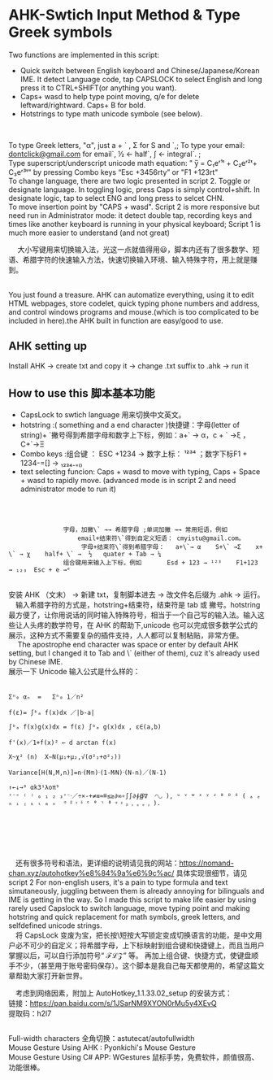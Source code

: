 
# AHK-Swtich Input Method & Type Greek symbols
Two functions are implemented in this script:
* Quick switch between English keyboard and Chinese/Japanese/Korean IME. It detect Language code, tap CAPSLOCK to select English and long press it to CTRL+SHIFT(or anything you want).
* Caps+ wasd to help type point moving, q/e for delete leftward/rightward. Caps+ B for bold.
* Hotstrings to type math unicode symbole (see below).
<br>

To type Greek letters, "α", just a + \` , Σ for S and \`,; To type your email: dontclick@gmail.com for email\`,  ½ ← half\`, ∫ ← integral\`.  ;<br>
Type superscript/underscript unicode math equation:  " y̅ = C₁eʳ¹ᵗ + C₂eʳ²ᵗ+ C₃eʳ³ᵗ" by pressing Combo keys “Esc +3456rty” or "F1 +123rt" <br>
To change language, there are two logic presented in script 2. Toggle or designate language. In toggling logic, press Caps is simply control+shift. In designate logic, tap to select ENG and long press to selcet CHN.  <br>
To move insertion point by "CAPS + wasd". Script 2 is more responsive but need run in Administrator mode: it detect double tap, recording keys and times like another keyboard is running in your physical keyboard; Script 1 is much more easier to understand (and not great)<br>






&emsp;
大小写键用来切换输入法，光这一点就值得用😃，脚本内还有了很多数学、短语、希腊字符的快速输入方法，快速切换输入环境、输入特殊字符，用上就是赚到。<br>

<br>You just found a treasure. AHK can automatize everything, using it to edit HTML webpages, store codelet, quick typing phone numbers and address, and control windows programs and mouse.(which is too complicated to be included in here).the AHK built in function are easy/good to use. <br>
## AHK setting up
Install AHK → create txt and copy it → change .txt suffix to .ahk → run it


## How to use this 脚本基本功能
* CapsLock to swtich language 用来切换中文英文。 <br>
* hotstring :( something and a end character )快捷键：字母(letter of string)+ \`撇号得到希腊字母和数字上下标，例如：a+\` → α，c + \` →ξ  ，C+\`→Ξ   <br>
* Combo keys :组合键 ： ESC +1234  → 数字上标：  ¹²³⁴ ；数字下标F1 + 1234-=[]  →    ₁₂₃₄₋₌₍₎  <br>
* text selecting funcion: Caps + wasd to move with typing, Caps + Space + wasd to rapidly move. (advanced mode is in script 2 and need administrator mode to run it)

<br><br>

                   字母，加撇\` →→ 希腊字母 ;单词加撇 →→ 常用短语，例如 
                       email+结束符\`得到自定义短语： cmyistu@gmail.com。 
                        字母+结束符\`得到希腊字母：   a+\`→ α    S+\` →Σ    x+ \` → χ    half+ \` →  ½   quater + Tab → ¼
                   组合键用来输入上下标，例如       Esd + 123 → ¹²³    F1+123 → ₁₂₃  Esc + e →ᵉ   

<br>
安装 AHK （文末） → 新建 txt，复制脚本进去 → 改文件名后缀为 .ahk → 运行。<br>
&emsp;输入希腊字符的方式是，hotstring+结束符，结束符是 tab 或 撇号。hotstring 最方便了，让你用说话的同时输入特殊符号，相当于一个自己写的输入法。输入这些让人头疼的数学符号，在 AHK 的帮助下,unicode 也可以完成很多数学公式的展示，这种方式不需要复杂的插件支持，人人都可以复制粘贴，非常方便。 <br>
&emsp; The apostrophe end character was space or enter by default AHK setting, but I changed it to Tab and \` (either of them), cuz it's already used by Chinese IME. <br>
展示一下 Unicode 输入公式是什么样的：
<br><br>

    Σⁿ₀ αₙ  =   Σⁿ₀ 1／n²  

    f(ε)= ∫ᵇₐ f(x)dx ／|b-a|

    ∫ᵇₐ f(x)g(x)dx = f(ε) ∫ᵇₐ g(x)dx , ε∈(a,b)

    f'(x)／1+f(x)² ← d arctan f(x)

    X~χ² (n)  X∼N(μ₁+μ₂,√(σ²₁+σ²₂))

    Variance[H(N,M,n)]=nᐧ(M⁄n)ᐧ(1-M⁄N)ᐧ(N-n)／(N-1)

    ↑←↓→⁰ αk3¹λοπ⁹   
    ⁺⁻⁼ ⁽ ⁾ ₀ ₁ ₂ ₃⁺⁻ᐧ／÷×-+≠≡≈≝≤≥∂∞∘∫∫∂∮∯∇  ◠◡ ), ᵘ ᵛ ʷ ˣ ʸ ᶻ ᴮ ᴰ ᴱ ( ₐ ₑ ₕ ᵢ ⱼ ₖ ₗ ₘ ₙ  ᵅ ᵝ ᵞ ᵟ ᵋ ᶿ ᶥ ᶲ ᵠ ᵡ ᵦ ᵧ ᵨ ᵩ ᵪ ).

<br><br><br><br><br>
&emsp;还有很多符号和语法，更详细的说明请见我的网站：https://nomand-chan.xyz/autohotkey%e8%84%9a%e6%9c%ac/
具体实现很细节，请见 script 2 
For non-english users, it's a pain to type formula and text simutaneously, juggling between them is already annoying for bilinguals and IME is getting in the way. So I made this script to make life easier by using rarely used Capslock to switch language, move typing point and making hotstring and quick replacement for math symbols, greek letters, and selfdefined unicode strings. <br>
&emsp;将 CapsLock 变废为宝，把长按\短按大写锁定变成切换语言的功能，是中文用户必不可少的自定义；将希腊字母，上下标映射到组合键和快捷键上，而且当用户掌握以后，可以自行添加符号“ ℱℒ𝒵” 等。 再加上组合键、快捷方式，使键盘顺手不少，（甚至用于账号密码保存）。这个脚本是我自己每天都使用的，希望这篇文章帮助大家打开新世界。<br>

&emsp;考虑到网络因素，附加上 AutoHotkey_1.1.33.02_setup 的安装方式：<br>
链接：https://pan.baidu.com/s/1JSarNM9XYON0rMu5y4XEvQ  <br>
提取码：h2l7  <br>

## 
Full-width characters 全角切换：astutecat/autofullwidth<br>
Mouse Gesture Using AHK : Pyonkichi's Mouse Gesture<br>
Mouse Gesture Using C# APP: WGestures 鼠标手势，免费软件，颜值很高、功能很棒。<br>
